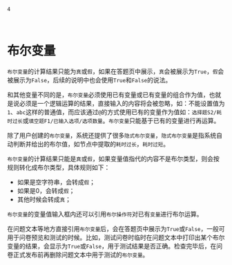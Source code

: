 ```index
4
```
```tag

```
```summary
```
# 布尔变量

`布尔变量`的计算结果只能为`真`或`假`，如果在答题页中展示，`真`会被展示为`True`，`假`会被展示为`False`，后续的说明中也会使用`True`和`False`的说法。

和其他变量不同的是，`布尔变量`必须使用已有变量或已有变量的组合作为值，也就是说必须是一个逻辑运算的结果，直接输入的内容将会被忽略，如：不能设置值为`1`、`abc`这样的普通值，而应该通过`@`的方式使用已有的变量作为值如：`选择题S2/耗时过长`或`填空题F1/已输入选项/选项数量`。`布尔变量`只能基于已有的变量进行再运算。

除了用户创建的`布尔变量`，系统还提供了很多`隐式布尔变量`，`隐式布尔变量`是指系统自动判断并给出的布尔值，如节点中提取的`耗时过长`，`耗时过短`。

`布尔变量`的计算结果只能是`真`或`假`，如果变量值指代的内容不是布尔类型，则会按规则转化成布尔类型，具体规则如下：
+ 如果是空字符串，会转成`假`；
+ 如果是0，会转成`假`；
+ 其他时候会转成`真`；

`布尔变量`的变量值输入框内还可以引用`布尔操作符`对已有`变量`进行布尔运算。

在问题文本等地方直接引用`布尔变量`后，会在答题页中展示为`True`或`False`，一般可用于问卷预览和测试的时候。比如，测试问卷时临时在问题文本中打印出某个布尔变量的结果，会显示为`True`或`False`，用于测试结果是否正确。检查完毕后，在问卷正式发布前再删除问题文本中用于测试的`布尔变量`。
